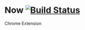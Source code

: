 # Now [![Build Status](https://travis-ci.org/asitparida/Now.svg?branch=master)](https://travis-ci.org/asitparida/Now)

Chrome Extension

